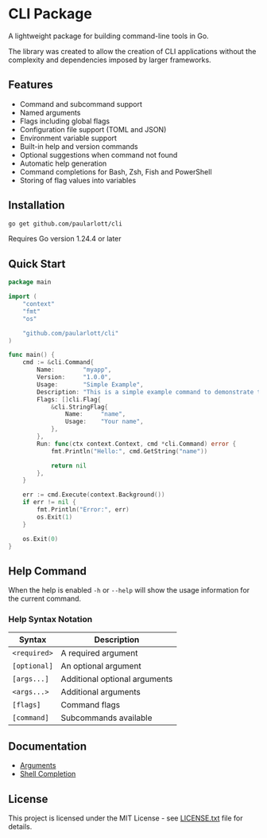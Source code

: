 # CLI Package

A lightweight package for building command-line tools in Go.

The library was created to allow the creation of CLI applications without the complexity and dependencies imposed by larger frameworks.

## Features

- Command and subcommand support
- Named arguments
- Flags including global flags
- Configuration file support (TOML and JSON)
- Environment variable support
- Built-in help and version commands
- Optional suggestions when command not found
- Automatic help generation
- Command completions for Bash, Zsh, Fish and PowerShell
- Storing of flag values into variables

## Installation

```bash
go get github.com/paularlott/cli
```

Requires Go version 1.24.4 or later

## Quick Start

```go
package main

import (
	"context"
	"fmt"
	"os"

	"github.com/paularlott/cli"
)

func main() {
	cmd := &cli.Command{
		Name:        "myapp",
		Version:     "1.0.0",
		Usage:       "Simple Example",
		Description: "This is a simple example command to demonstrate the CLI package features.",
		Flags: []cli.Flag{
			&cli.StringFlag{
				Name:     "name",
				Usage:    "Your name",
			},
		},
		Run: func(ctx context.Context, cmd *cli.Command) error {
			fmt.Println("Hello:", cmd.GetString("name"))

			return nil
		},
	}

	err := cmd.Execute(context.Background())
	if err != nil {
		fmt.Println("Error:", err)
		os.Exit(1)
	}

	os.Exit(0)
}
```

## Help Command

When the help is enabled `-h` or `--help` will show the usage information for the current command.

### Help Syntax Notation

| Syntax        | Description                   |
| ------------- | ----------------------------- |
| `<required>`  | A required argument           |
| `[optional]`  | An optional argument          |
| `[args...]`   | Additional optional arguments |
| `<args...>`   | Additional arguments          |
| `[flags]`     | Command flags                 |
| `[command]`   | Subcommands available         |

## Documentation

- [Arguments](docs/arguments.md)
- [Shell Completion](docs/shell_completion.md)

## License

This project is licensed under the MIT License - see [LICENSE.txt](LICENSE.txt) file for details.
